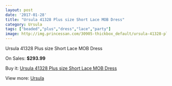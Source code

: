 ```yaml
---
layout: post
date: '2017-01-28'
title: "Ursula 41328 Plus size Short Lace MOB Dress"
category: Ursula
tags: ["beaded","plus","dress","lace","party"]
image: http://img.princessan.com/30905-thickbox_default/ursula-41328-plus-size-short-lace-mob-dress.jpg
---
```

Ursula 41328 Plus size Short Lace MOB Dress

On Sales: **$293.99**
<a href="https://www.princessan.com/en/ursula/14037-ursula-41328-plus-size-short-lace-mob-dress.html"><amp-img layout="responsive" width="600" height="600" src="//img.princessan.com/30905-thickbox_default/ursula-41328-plus-size-short-lace-mob-dress.jpg" alt="Ursula 41328 Plus size Short Lace MOB Dress 0" /></a>
<a href="https://www.princessan.com/en/ursula/14037-ursula-41328-plus-size-short-lace-mob-dress.html"><amp-img layout="responsive" width="600" height="600" src="//img.princessan.com/30906-thickbox_default/ursula-41328-plus-size-short-lace-mob-dress.jpg" alt="Ursula 41328 Plus size Short Lace MOB Dress 1" /></a>

Buy it: [Ursula 41328 Plus size Short Lace MOB Dress](https://www.princessan.com/en/ursula/14037-ursula-41328-plus-size-short-lace-mob-dress.html "Ursula 41328 Plus size Short Lace MOB Dress")

View more: [Ursula](https://www.princessan.com/en/72-ursula "Ursula")